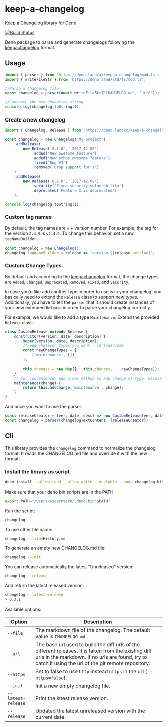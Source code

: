 # keep-a-changelog

[Keep a Changelog](https://github.com/oscarotero/keep-a-changelog) library for Deno

[![Build Status](https://travis-ci.org/oscarotero/keep-a-changelog.svg?branch=deno)](https://travis-ci.org/oscarotero/keep-a-changelog)

Deno package to parse and generate changelogs following the [keepachangelog](http://keepachangelog.com/en/1.0.0/) format.

## Usage

```js
import { parser } from 'https://deno.land/x/keep-a-changelog/mod.ts';
import { writeFileStr } from 'https://deno.land/std/fs/mod.ts';

//Parse a changelog file
const changelog = parser(await writeFileStr('CHANGELOG.md', 'utf8'));

//Generate the new changelog string
console.log(changelog.toString());
```

### Create a new changelog

```js
import { Changelog, Release } from 'https://deno.land/x/keep-a-changelog/mod.ts';

const changelog = new Changelog('My project')
    .addRelease(
        new Release('0.1.0', '2017-12-06')
            .added('New awesome feature')
            .added('New other awesome feature')
            .fixed('Bug #3')
            .removed('Drop support for X')
    )
    .addRelease(
        new Release('0.2.0', '2017-12-09')
            .security('Fixed security vulnerability')
            .deprecated('Feature X is deprecated')
    );

console.log(changelog.toString());
```

### Custom tag names

By default, the tag names are `v` + version number. For example, the tag for the version `2.4.9` is `v2.4.9`. To change this behavior, set a new `tagNameBuilder`:

```js
const changelog = new Changelog();
changelog.tagNameBuilder = release => `version-${release.version}`;
```

### Custom Change Types

By default and according to the [keepachangelog](http://keepachangelog.com/en/1.0.0/) format, the change types are
`Added`,
`Changed`,
`Deprecated`,
`Removed`,
`Fixed`,
and `Security`.

In case you'd like add another type in order to use is in your changelog, you basically need to extend the `Release` class to support new types. Additionally, you have to tell the `parser` that it should create instances of your new extended `Release` in order to parse your changelog correctly.

For example, we would like to add a type `Maintenance`.
Extend the provided `Release` class:

```js
class CustomRelease extends Release {
    constructor(version, date, description) {
        super(version, date, description);
        // add whatever types you want - in lowercase
        const newChangeTypes = [
            ['maintenance', []]
        ];

        this.changes = new Map([...this.changes, ...newChangeTypes]);
    }
    // for convenience, add a new method to add change of type 'maintanance'
    maintenance(change) {
        return this.addChange('maintenance', change);
    }
}
```

And once you want to use the parser:

```js
const releaseCreator = (ver, date, desc) => new CustomRelease(ver, date, desc)
const changelog = parser(changelogTextContent, {releaseCreator})
```

## Cli

This library provides the `changelog` command to normalize the changelog format. It reads the CHANGELOG.md file and override it with the new format:

### Install the library as script

```sh
deno install --allow-read --allow-write --unstable --name changelog https://raw.githubusercontent.com/oscarotero/keep-a-changelog/deno/bin.js
```

Make sure that your deno bin scripts are in the PATH

```sh
export PATH="/Users/oscarotero/.deno/bin:$PATH"
```

Run the script:

```sh
changelog
```

To use other file name:

```sh
changelog --file=History.md
```

To generate an empty new CHANGELOG.md file:

```sh
changelog --init
```

You can release automatically the latest "Unreleased" version:

```sh
changelog --release
```

And return the latest released version:

```sh
changelog --latest-release
> 0.3.1
```

Available options:

Option | Description
-------|-------------
`--file` | The markdown file of the changelog. The default value is `CHANGELOG.md`.
`--url` | The base url used to build the diff urls of the different releases. It is taken from the existing diff urls in the markdown. If no urls are found, try to catch it using the url of the git remote repository.
`--https` | Set to false to use `http` instead `https` in the url (`--https=false`).
`--init` | Init a new empty changelog file.
`--latest-release` | Print the latest release version.
`--release` | Updated the latest unreleased version with the current date.
